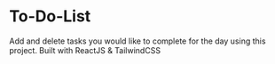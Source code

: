 # To-Do-List
Add and delete tasks you would like to complete for the day using this project. Built with ReactJS &amp; TailwindCSS
